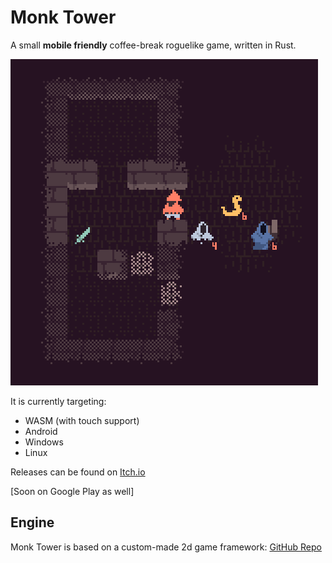 # Monk Tower

A small **mobile friendly** coffee-break roguelike game, written in Rust.

![ScreenShot](readme.png)

It is currently targeting:
+ WASM (with touch support)
+ Android
+ Windows
+ Linux

Releases can be found on [Itch.io](https://maciekglowka.itch.io/monk-tower)

[Soon on Google Play as well]

## Engine

Monk Tower is based on a custom-made 2d game framework:
[GitHub Repo](https://github.com/maciekglowka/rogalik)
